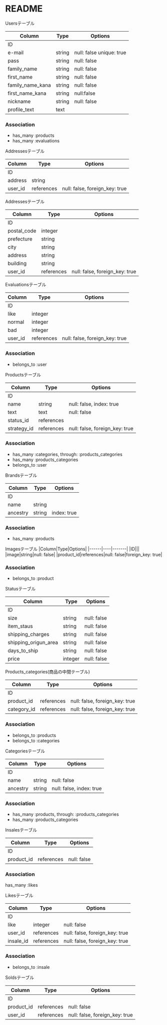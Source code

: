 # README

Usersテーブル

|Column|Type|Options|
|------|----|-------|
|ID|||
|e-mail|string|null: false unique: true|
|pass|string|null: false|
|family_name|string|null: false|
|first_name|string|null: false
|family_name_kana|string|null: false|
|first_name_kana|string|null:false|
|nickname|string|null: false|
|profile_text|text||


### Association
- has_many :products
- has_many :evaluations



Addressesテーブル

|Column|Type|Options|
|------|----|-------|
|ID|||
|address|string||
|user_id|references|null: false, foreign_key: true|



Addressesテーブル

|Column|Type|Options|
|------|----|-------|
|ID|||
|postal_code|integer||
|prefecture|string||
|city|string||
|address|string||
|building|string||
|user_id|references|null: false, foreign_key: true|



Evaluationsテーブル

|Column|Type|Options|
|------|----|-------|
|ID|||
|like|integer||
|normal|integer||
|bad|integer||
|user_id|references|null: false, foreign_key: true|

### Association
- belongs_to :user 



Productsテーブル

|Column|Type|Options|
|------|----|-------|
|ID|||
|name|string|null: false, index: true|
|text|text|null: false|
|status_id|references||
|strategy_id|references|null: false, foreign_key: true|

### Association
- has_many :categories,  through: :products_categories
- has_many :products_categories
- belongs_to :user



Brandsテーブル

|Column|Type|Options|
|------|----|-------|
|​ID|||
|name|string||
|ancestry|string|index: true|

### Association
- has_many :products



Imagesテーブル
|Column|Type|Options|
|------|----|-------|
|ID|||
|image|string|null: false|
|product_id|references|null: false|foreign_key: true|

### Association
- belongs_to :product


Statusテーブル

|Column|Type|Options|
|------|----|-------|
|ID|||
|size|string|null: false|
|item_staus|string|null: false|
|shipping_charges|string|null: false|
|shipping_origun_area|string|null: false|
|days_to_ship|string|null: false|
|price|integer|null: false|




Products_categories(商品の中間テーブル)

|Column|Type|Options|
|------|----|-------|
|ID|||
|product_id|references|null: false, foreign_key: true|
|category_id|references|null: false, foreign_key: true|

### Association
- belongs_to :products
- belongs_to :categories



Categoriesテーブル

|Column|Type|Options|
|------|----|-------|
|ID|||
|name|string|null: false|
|ancestry|string|null: false, index: true|

### Association
- has_many :products,  through: :products_categories
- has_many :products_categories



Insalesテーブル

|Column|Type|Options|
|------|----|-------|
|ID|||
|product_id|references|null: false|foreign_key: true|

### Association
has_many :likes



Likesテーブル

|Column|Type|Options|
|------|----|-------|
|ID|||
|like|integer|null: false|
|user_id|references|null: false, foreign_key: true|
|insale_id|references|null: false, foreign_key: true|

### Association
- belongs_to :insale



Soldsテーブル

|Column|Type|Options|
|------|----|-------|
|ID|||
|product_id|references|null: false|foreign_key: true|
|user_id|references|null: false, foreign_key: true|